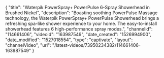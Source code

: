 {
    "title": "Waterpik PowerSpray+ PowerPulse 6-Spray Showerhead in Brushed Nickel",
    "description": "Boasting soothing PowerPulse Massage technology, the Waterpik PowerSpray+ PowerPulse Showerhead brings a refreshing spa-like shower experience to your home. The easy-to-install showerhead features 6 high-performance spray modes.",
    "channelid": "114661406",
    "videoid": "163987549",
    "date_created": "1526994900",
    "date_modified": "1527018554",
    "type": "captivate",
    "layout": "channelVideo",
    "url": "\/latest-videos\/73950234382\/114661406-163987549"
}